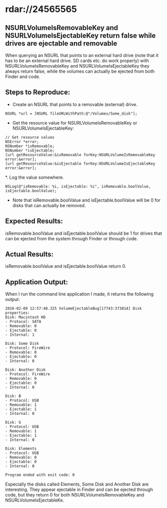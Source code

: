 # rdar://24565565

## NSURLVolumeIsRemovableKey and NSURLVolumeIsEjectableKey return false while drives are ejectable and removable
When querying an NSURL that points to an external hard drive (note that it has to be an external hard drive. SD cards etc. do work properly) with NSURLVolumeIsRemovableKey and NSURLVolumeIsEjectableKey they always return false, while the volumes can actually be ejected from both Finder and code.

## Steps to Reproduce:
* Create an NSURL that points to a removable (external) drive.

```NSURL *url = [NSURL fileURLWithPath:@"/Volumes/Some_disk"];```

* Get the resource value for NSURLVolumeIsRemovableKey or NSURLVolumeIsEjectableKey:

```
// Get resource values
NSError *error;
NSNumber *isRemovable;
NSNumber *isEjectable;
[url getResourceValue:&isRemovable forKey:NSURLVolumeIsRemovableKey error:&error];
[url getResourceValue:&isEjectable forKey:NSURLVolumeIsEjectableKey error:&error];
```

*. Log the value somewhere.

```NSLog(@"isRemovable: %i, isEjectable: %i", isRemovable.boolValue, isEjectable.boolValue);```

* Note that isRemovable.boolValue and isEjectable.boolValue will be 0 for disks that can actually be removed.

## Expected Results:
isRemovable.boolValue and isEjectable.boolValue should be 1 for drives that can be ejected from the system through Finder or through code.

## Actual Results:
isRemovable.boolValue and isEjectable.boolValue return 0.

## Application Output:

When I run the command line application I made, it returns the following output:

```
2016-02-09 12:57:48.325 VolumeEjectableBug[17743:373814] Disk properties:
Disk: Macintosh HD
- Protocol: SATA
- Removable: 0
- Ejectable: 0
- Internal: 1

Disk: Some Disk
- Protocol: FireWire
- Removable: 0
- Ejectable: 0
- Internal: 0

Disk: Another Disk
- Protocol: FireWire
- Removable: 0
- Ejectable: 0
- Internal: 0

Disk: B
- Protocol: USB
- Removable: 1
- Ejectable: 1
- Internal: 0

Disk: G
- Protocol: USB
- Removable: 1
- Ejectable: 1
- Internal: 0

Disk: Elements
- Protocol: USB
- Removable: 0
- Ejectable: 0
- Internal: 0

Program ended with exit code: 0
```

Especially the disks called Elements, Some Disk and Another Disk are interesting. They appear ejectable in Finder and can be ejected through code, but they return 0 for both NSURLVolumeIsRemovableKey and NSURLVolumeIsEjectableKe.

